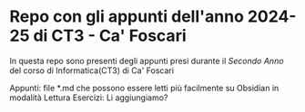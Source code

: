 # Repo con gli appunti dell'anno 2024-25 di CT3 - Ca' Foscari

In questa repo sono presenti degli appunti presi durante il _Secondo Anno_ del corso di Informatica(CT3) di Ca' Foscari

Appunti: file \*.md che possono essere letti più facilmente su Obsidian in modalità Lettura
Esercizi: Li aggiungiamo?
